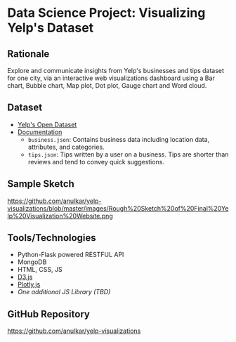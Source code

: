 # Data Science Project: Visualizing Yelp's Dataset

## Rationale  

Explore and communicate insights from Yelp's businesses and tips dataset for one city, via an interactive web visualizations dashboard using a Bar chart, Bubble chart, Map plot, Dot plot, Gauge chart and Word cloud.

## Dataset
* [Yelp's Open Dataset](https://www.yelp.com/dataset)
* [Documentation](https://www.yelp.com/dataset/documentation/main)
  * `business.json`: Contains business data including location data, attributes, and categories.
  * `tips.json`: Tips written by a user on a business. Tips are shorter than reviews and tend to convey quick suggestions.

## Sample Sketch

https://github.com/anulkar/yelp-visualizations/blob/master/images/Rough%20Sketch%20of%20Final%20Yelp%20Visualization%20Website.png

## Tools/Technologies
* Python-Flask powered RESTFUL API
* MongoDB
* HTML, CSS, JS
* [D3.js](https://d3js.org/)
* [Plotly.js](https://plotly.com/javascript/)
* _One additional JS Library (TBD)_


## GitHub Repository
https://github.com/anulkar/yelp-visualizations
